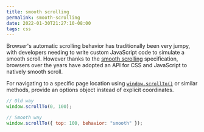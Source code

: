 ```yaml
---
title: smooth scrolling
permalink: smooth-scrolling
date: 2022-01-30T21:27:10-08:00
tags: css
---
```


Browser's automatic scrolling behavior has traditionally been very jumpy, with
developers needing to write custom JavaScript code to simulate a smooth scroll.
However thanks to the [smooth scrolling] specification, browsers over the years
have adopted an API for CSS and JavaScript to natively smooth scroll.

For navigating to a specific page location using [`window.scrollTo()`] or
similar methods, provide an options object instead of explicit coordinates.

```js
// Old way
window.scrollTo(0, 100);

// Smooth way
window.scrollTo({ top: 100, behavior: "smooth" });
```

[smooth scrolling]: https://www.w3.org/TR/cssom-view-1/#smooth-scrolling
[`window.scrollto()`]:
  https://developer.mozilla.org/en-US/docs/Web/API/Window/scrollTo
